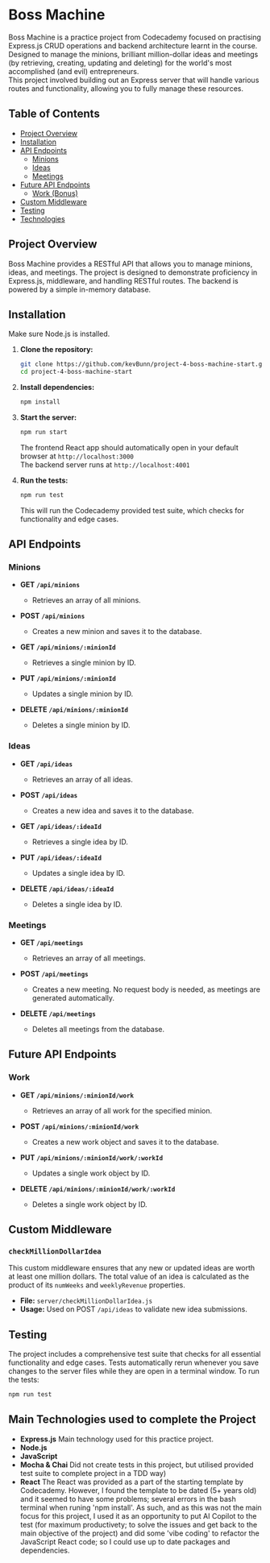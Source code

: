 
# Boss Machine

Boss Machine is a practice project from Codecademy focused on practising Express.js CRUD operations and backend architecture learnt in the course.  
Designed to manage the minions, brilliant million-dollar ideas and meetings (by retrieving, creating, updating and deleting) for the world's most accomplished (and evil) entrepreneurs.  
This project involved building out an Express server that will handle various routes and functionality, allowing you to fully manage these resources.

## Table of Contents

- [Project Overview](#project-overview)
- [Installation](#installation)
- [API Endpoints](#api-endpoints)
  - [Minions](#minions)
  - [Ideas](#ideas)
  - [Meetings](#meetings)
- [Future API Endpoints](#future-api-endpoints)
  - [Work (Bonus)](#work-bonus)
- [Custom Middleware](#custom-middleware)
- [Testing](#testing)
- [Technologies](#technologies)

## Project Overview

Boss Machine provides a RESTful API that allows you to manage minions, ideas, and meetings. The project is designed to demonstrate proficiency in Express.js, middleware, and handling RESTful routes. The backend is powered by a simple in-memory database.

## Installation
Make sure Node.js is installed.

1. **Clone the repository:**
   ```bash
   git clone https://github.com/kevBunn/project-4-boss-machine-start.git
   cd project-4-boss-machine-start
   ```

2. **Install dependencies:**
   ```bash
   npm install
   ```

3. **Start the server:**
   ```bash
   npm run start
   ```

   The frontend React app should automatically open in your default browser at `http://localhost:3000`  
   The backend server runs at `http://localhost:4001`

4. **Run the tests:**
   ```bash
   npm run test
   ```

   This will run the Codecademy provided test suite, which checks for functionality and edge cases.

## API Endpoints

### Minions

- **GET `/api/minions`**
  - Retrieves an array of all minions.

- **POST `/api/minions`**
  - Creates a new minion and saves it to the database.

- **GET `/api/minions/:minionId`**
  - Retrieves a single minion by ID.

- **PUT `/api/minions/:minionId`**
  - Updates a single minion by ID.

- **DELETE `/api/minions/:minionId`**
  - Deletes a single minion by ID.

### Ideas

- **GET `/api/ideas`**
  - Retrieves an array of all ideas.

- **POST `/api/ideas`**
  - Creates a new idea and saves it to the database.

- **GET `/api/ideas/:ideaId`**
  - Retrieves a single idea by ID.

- **PUT `/api/ideas/:ideaId`**
  - Updates a single idea by ID.

- **DELETE `/api/ideas/:ideaId`**
  - Deletes a single idea by ID.

### Meetings

- **GET `/api/meetings`**
  - Retrieves an array of all meetings.

- **POST `/api/meetings`**
  - Creates a new meeting. No request body is needed, as meetings are generated automatically.

- **DELETE `/api/meetings`**
  - Deletes all meetings from the database.

## Future API Endpoints

### Work
- **GET `/api/minions/:minionId/work`**
  - Retrieves an array of all work for the specified minion.

- **POST `/api/minions/:minionId/work`**
  - Creates a new work object and saves it to the database.

- **PUT `/api/minions/:minionId/work/:workId`**
  - Updates a single work object by ID.

- **DELETE `/api/minions/:minionId/work/:workId`**
  - Deletes a single work object by ID.

## Custom Middleware

### `checkMillionDollarIdea`

This custom middleware ensures that any new or updated ideas are worth at least one million dollars. The total value of an idea is calculated as the product of its `numWeeks` and `weeklyRevenue` properties.

- **File:** `server/checkMillionDollarIdea.js`
- **Usage:** Used on POST `/api/ideas` to validate new idea submissions.

## Testing

The project includes a comprehensive test suite that checks for all essential functionality and edge cases. Tests automatically rerun whenever you save changes to the server files while they are open in a terminal window. To run the tests:

```bash
npm run test
```

## Main Technologies used to complete the Project

- **Express.js**
  Main technology used for this practice project.
- **Node.js** 
- **JavaScript**
- **Mocha & Chai**
  Did not create tests in this project, but utilised provided test suite to complete project in a TDD way)
- **React**
  The React was provided as a part of the starting template by Codecademy. However, I found the template to be dated (5+ years old) and it seemed to have some problems; several errors in the bash terminal when runing 'npm install'. As such, and as this was not the main focus for this project, I used it as an opportunity to put AI Copilot to the test (for maximum productivety; to solve the issues and get back to the main objective of the project) and did some 'vibe coding' to refactor the JavaScript React code; so I could use up to date packages and dependencies.

